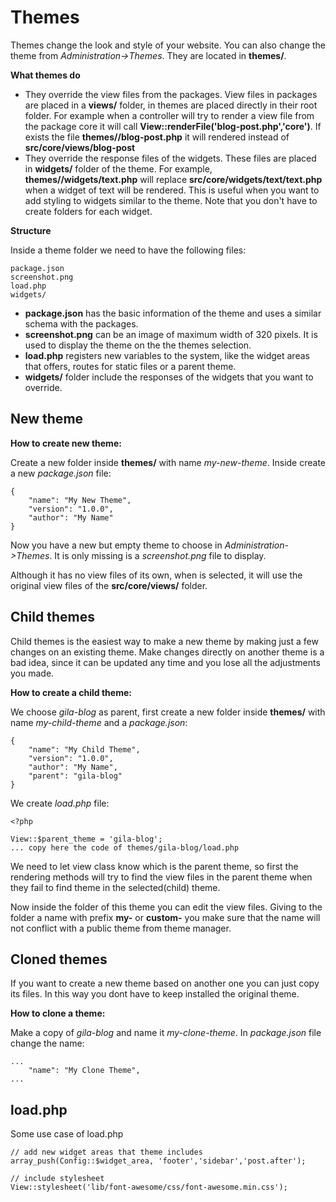 
# Themes

Themes change the look and style of your website. You can also change the theme from *Administration->Themes*. They are located in **themes/**.

**What themes do**

- They override the view files from the packages. View files in packages are placed in a **views/** folder, in themes are placed directly in their root folder. For example when a controller will try to render a view file from the package core it will call **View::renderFile('blog-post.php','core')**. If exists the file **themes/<selected-theme>/blog-post.php** it will rendered instead of **src/core/views/blog-post**
- They override the response files of the widgets. These files are placed in **widgets/** folder of the theme. For example, **themes/<selected-theme>/widgets/text.php** will replace **src/core/widgets/text/text.php** when a widget of text will be rendered. This is useful when you want to add styling to widgets similar to the theme. Note that you don't have to create folders for each widget.

**Structure**

Inside a theme folder we need to have the following files:
```
package.json
screenshot.png
load.php
widgets/
```  
- **package.json** has the basic information of the theme and uses a similar schema with the packages.
- **screenshot.png** can be an image of maximum width of 320 pixels. It is used to display the theme on the the themes selection.
- **load.php** registers new variables to the system, like the widget areas that offers, routes for static files or a parent theme.
- **widgets/** folder include the responses of the widgets that you want to override.

## New theme
**How to create new theme:**

Create a new folder inside **themes/** with name *my-new-theme*. Inside create a new *package.json* file:
```
{
    "name": "My New Theme",
    "version": "1.0.0",
    "author": "My Name"
}
```
Now you have a new but empty theme to choose in *Administration->Themes*. It is only missing is a *screenshot.png* file to display.

Although it has no view files of its own, when is selected, it will use the original view files of the **src/core/views/** folder.


## Child themes

Child themes is the easiest way to make a new theme by making just a few changes on an existing theme. Make changes directly on another theme is a bad idea, since it can be updated any time and you lose all the adjustments you made.

**How to create a child theme:**

We choose *gila-blog* as parent, first create a new folder inside **themes/** with name *my-child-theme* and a *package.json*:
```
{
    "name": "My Child Theme",
    "version": "1.0.0",
    "author": "My Name",
    "parent": "gila-blog"
}
```
We create *load.php* file:
```
<?php

View::$parent_theme = 'gila-blog';
... copy here the code of themes/gila-blog/load.php
```
We need to let view class know which is the parent theme, so first the rendering methods will try to find the view files in the parent theme when they fail to find theme in the selected(child) theme.

Now inside the folder of this theme you can edit the view files. Giving to the folder a name with prefix **my-** or **custom-** you make sure that the name will not conflict with a public theme from theme manager.

## Cloned themes

If you want to create a new theme based on another one you can just copy its files. In this way you dont have to keep installed the original theme.

**How to clone a theme:**

Make a copy of *gila-blog* and name it *my-clone-theme*. In *package.json* file change the name:
```
...
    "name": "My Clone Theme",
...
```

## load.php

Some use case of load.php
```
// add new widget areas that theme includes
array_push(Config::$widget_area, 'footer','sidebar','post.after');

// include stylesheet
View::stylesheet('lib/font-awesome/css/font-awesome.min.css');

```
